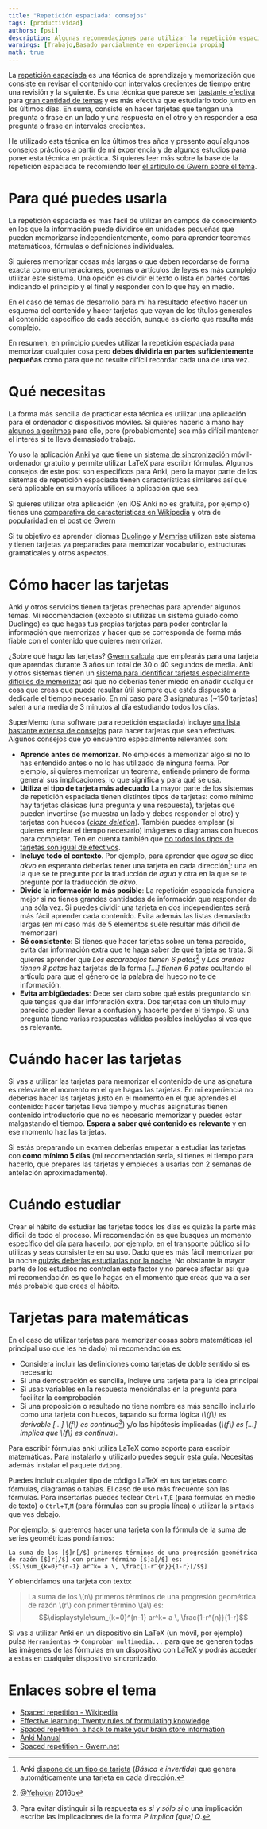 ```yaml
---
title: "Repetición espaciada: consejos"
tags: [productividad]
authors: [psi]
description: Algunas recomendaciones para utilizar la repetición espaciada centrándose en la aplicación Anki.
warnings: [Trabajo,Basado parcialmente en experiencia propia]
math: true
---
```


La [repetición espaciada](https://en.wikipedia.org/wiki/Spaced_repetition) es una técnica de aprendizaje y memorización que consiste en revisar el contenido con intervalos crecientes de tiempo entre una revisión y la siguiente. Es una técnica que parece ser [bastante efectiva](https://www.gwern.net/Spaced%20repetition#background-testing-works) para [gran cantidad de temas](https://www.gwern.net/Spaced%20repetition#subjects) y es más efectiva que estudiarlo todo junto en los últimos días. En suma, consiste en hacer tarjetas que tengan una pregunta o frase en un lado y una respuesta en el otro y en responder a esa pregunta o frase en intervalos crecientes.

He utilizado esta técnica en los últimos tres años y presento aquí algunos consejos prácticos a partir de mi experiencia y de algunos estudios para poner esta técnica en práctica. Si quieres leer más sobre la base de la repetición espaciada te recomiendo leer [el artículo de Gwern sobre el tema](https://www.gwern.net/Spaced%20repetition).


# Para qué puedes usarla

La repetición espaciada es más fácil de utilizar en campos de conocimiento en los que la información puede dividirse en unidades pequeñas que pueden memorizarse independientemente, como para aprender teoremas matemáticos, fórmulas o definiciones individuales.

Si quieres memorizar cosas más largas o que deben recordarse de forma exacta como enumeraciones, poemas o artículos de leyes es más complejo utilizar este sistema. Una opción es dividir el texto o lista en partes cortas indicando el principio y el final y responder con lo que hay en medio.

En el caso de temas de desarrollo para mí ha resultado efectivo hacer un esquema del contenido y hacer tarjetas que vayan de los títulos generales al contenido específico de cada sección, aunque es cierto que resulta más complejo.

En resumen, en principio puedes utilizar la repetición espaciada para memorizar cualquier cosa pero **debes dividirla en partes suficientemente pequeñas** como para que no resulte difícil recordar cada una de una vez.

# Qué necesitas

La forma más sencilla de practicar esta técnica es utilizar una aplicación para el ordenador o dispositivos móviles. Si quieres hacerlo a mano hay [algunos algoritmos](https://en.wikipedia.org/wiki/Leitner_system) para ello, pero (probablemente) sea más difícil mantener el interés si te lleva demasiado trabajo.

Yo uso la aplicación [Anki](http://ankisrs.net) ya que tiene un [sistema de sincronización](https://ankiweb.net/about) móvil-ordenador gratuito y permite utilizar LaTeX para escribir fórmulas. Algunos consejos de este post son especificos para Anki, pero la mayor parte de los sistemas de repetición espaciada tienen características similares así que será aplicable en su mayoría utilices la aplicación que sea.

Si quieres utilizar otra aplicación (en iOS Anki no es gratuita, por ejemplo) tienes una [comparativa de características en Wikipedia](https://en.wikipedia.org/wiki/List_of_flashcard_software) y otra de [popularidad en el post de Gwern](https://www.gwern.net/Spaced%20repetition#popularity)

Si tu objetivo es aprender idiomas [Duolingo](https://es.duolingo.com) y [Memrise](https://www.memrise.com) utilizan este sistema y tienen tarjetas ya preparadas para memorizar vocabulario, estructuras gramaticales y otros aspectos.


# Cómo hacer las tarjetas

Anki y otros servicios tienen tarjetas prehechas para aprender algunos temas. Mi recomendación (excepto si utilizas un sistema guiado como Duolingo) es que hagas tus propias tarjetas para poder controlar la información que memorizas y hacer que se corresponda de forma más fiable con el contenido que quieres memorizar.

¿Sobre qué hago las tarjetas? [Gwern calcula](https://www.gwern.net/Spaced%20repetition#how-much-to-add) que emplearás para una tarjeta que aprendas durante 3 años un total de 30 o 40 segundos de media. Anki y otros sistemas tienen un [sistema para identificar tarjetas especialmente difíciles de memorizar](http://ankisrs.net/docs/manual.html#leeches) así que no deberías tener miedo en añadir cualquier cosa que creas que puede resultar útil siempre que estés dispuesto a dedicarle el tiempo necesario. En mi caso para 3 asignaturas (~150 tarjetas) salen a una media de 3 minutos al día estudiando todos los días.

SuperMemo (una software para repetición espaciada) incluye [una lista bastante extensa de consejos](https://www.supermemo.com/en/articles/20rules) para hacer tarjetas que sean efectivas. Algunos consejos que yo encuentro especialmente relevantes son:

- **Aprende antes de memorizar**. No empieces a memorizar algo si no lo has entendido antes o no lo has utilizado de ninguna forma. Por ejemplo, si quieres memorizar un teorema, entiende primero de forma general sus implicaciones, lo que significa y para qué se usa.
- **Utiliza el tipo de tarjeta más adecuado** La mayor parte de los sistemas de repetición espaciada tienen distintos tipos de tarjetas: como mínimo hay tarjetas clásicas (una pregunta y una respuesta), tarjetas que pueden invertirse (se muestra un lado y debes responder el otro) y tarjetas con huecos ([*cloze deletion*](https://en.wikipedia.org/wiki/Cloze_test)). También puedes emplear (si quieres emplear el tiempo necesario) imágenes o diagramas con huecos para completar. Ten en cuenta también que [no todos los tipos de tarjetas son igual de efectivos](https://www.gwern.net/Spaced%20repetition#review-summary).
- **Incluye todo el contexto**. Por ejemplo, para aprender que *agua* se dice *akvo* en esperanto deberías tener una tarjeta en cada dirección[^invertida]: una en la que se te pregunte por la traducción de *agua* y otra en la que se te pregunte por la traducción de *akvo*.
- **Divide la información lo más posible**: La repetición espaciada funciona mejor si no tienes grandes cantidades de información que responder de una sóla vez. Si puedes dividir una tarjeta en dos independientes será más fácil aprender cada contenido. Evita además las listas demasiado largas (en mí caso más de 5 elementos suele resultar más difícil de memorizar)
- **Sé consistente**: Si tienes que hacer tarjetas sobre un tema parecido, evita dar información extra que te haga saber de qué tarjeta se trata. Si quieres aprender que *Los escarabajos tienen 6 patas*[^cencia] y *Las arañas tienen 8 patas* haz tarjetas de la forma *[...] tienen 6 patas* ocultando el artículo para que el género de la palabra del hueco no te de información.
- **Evita ambigüedades**: Debe ser claro sobre qué estás preguntando sin que tengas que dar información extra. Dos tarjetas con un título muy parecido pueden llevar a confusión y hacerte perder el tiempo. Si una pregunta tiene varias respuestas válidas posibles inclúyelas si ves que es relevante.

[^invertida]: Anki [dispone de un tipo de tarjeta](http://ankisrs.net/docs/manual.html#reverse-cards) (*Básica e invertida*) que genera automáticamente una tarjeta en cada dirección.
[^cencia]: [@Yeholon](https://twitter.com/yeholon) 2016b


# Cuándo hacer las tarjetas

Si vas a utilizar las tarjetas para memorizar el contenido de una asignatura es relevante el momento en el que hagas las tarjetas. En mi experiencia no deberías hacer las tarjetas justo en el momento en el que aprendes el contenido: hacer tarjetas lleva tiempo y muchas asignaturas tienen contenido introductorio que no es necesario memorizar y puedes estar malgastando el tiempo. **Espera a saber qué contenido es relevante** y en ese momento haz las tarjetas.

Si estás preparando un examen deberías empezar a estudiar las tarjetas con **como mínimo 5 días** (mi recomendación sería, si tienes el tiempo para hacerlo, que prepares las tarjetas y empieces a usarlas con 2 semanas de antelación aproximadamente).

# Cuándo estudiar

Crear el hábito de estudiar las tarjetas todos los días es quizás la parte más difícil de todo el proceso. Mi recomendación es que busques un momento específico del día para hacerlo, por ejemplo, en el transporte público si lo utilizas y seas consistente en su uso. Dado que es más fácil memorizar por la noche [quizás deberías estudiarlas por la noche](https://www.gwern.net/Spaced%20repetition#when-to-review). No obstante la mayor parte de los estudios no controlan este factor y no parece afectar así que mi recomendación es que lo hagas en el momento que creas que va a ser más probable que crees el hábito.

# Tarjetas para matemáticas

En el caso de utilizar tarjetas para memorizar cosas sobre matemáticas (el principal uso que les he dado) mi recomendación es:

- Considera incluir las definiciones como tarjetas de doble sentido si es necesario
- Si una demostración es sencilla, incluye una tarjeta para la idea principal
- Si usas variables en la respuesta menciónalas en la pregunta para facilitar la comprobación
- Si una proposición o resultado no tiene nombre es más sencillo incluirlo como una tarjeta con huecos, tapando su forma lógica (*\\(f\\) es derivable [...] \\(f\\) es continua*[^sii]) y/o las hipótesis implicadas (*\\(f\\) es [...] implica que \\(f\\) es continua*).

[^sii]: Para evitar distinguir si la respuesta es *si y sólo si* o una implicación escribe las implicaciones de la forma *P implica [que] Q*.

Para escribir fórmulas anki utiliza LaTeX como soporte para escribir matemáticas. Para instalarlo y utilizarlo puedes seguir [esta guía](http://tux.ugr.es/dgiimblog/2015/03/14/latex). Necesitas además instalar el paquete `dvipng`.

Puedes incluir cualquier tipo de código LaTeX en tus tarjetas como fórmulas, diagramas o tablas. El caso de uso más frecuente son las fórmulas. Para insertarlas puedes teclear `Ctrl`+`T`,`E` (para fórmulas en medio de texto) o `Ctrl`+`T`,`M` (para fórmulas con su propia línea) o utilizar la sintaxis que ves debajo.

Por ejemplo, si queremos hacer una tarjeta con la fórmula de la suma de series geométricas pondríamos:

```
La suma de los [$]n[/$] primeros términos de una progresión geométrica de razón [$]r[/$] con primer término [$]a[/$] es:
[$$]\sum_{k=0}^{n-1} ar^k= a \, \frac{1-r^{n}}{1-r}[/$$]
```

Y obtendríamos una tarjeta con texto:

> La suma de los \\(n\\) primeros términos de una progresión geométrica de razón \\(r\\) con primer término \\(a\\) es:
> $$\displaystyle\sum_{k=0}^{n-1} ar^k= a \, \frac{1-r^{n}}{1-r}$$

Si vas a utilizar Anki en un dispositivo sin LaTeX (un móvil, por ejemplo) pulsa `Herramientas` → `Comprobar multimedia...` para que se generen todas las imágenes de las fórmulas en un dispositivo con LaTeX y podrás acceder a estas en cualquier dispositivo sincronizado.

# Enlaces sobre el tema

- [Spaced repetition - Wikipedia](https://en.wikipedia.org/wiki/Spaced_repetition)
- [Effective learning: Twenty rules of formulating knowledge](https://www.supermemo.com/en/articles/20rules)
- [Spaced repetition: a hack to make your brain store information](https://www.theguardian.com/education/2016/jan/23/spaced-repetition-a-hack-to-make-your-brain-store-information)
- [Anki Manual](http://ankisrs.net/docs/manual.html)
- [Spaced repetition - Gwern.net](https://www.gwern.net/Spaced%20repetition)
